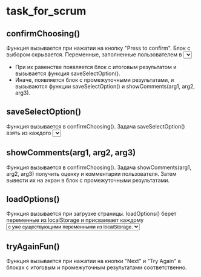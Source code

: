 # task_for_scrum

## confirmChoosing()
  Функция вызывается при нажатии на кнопку "Press to confirm". Блок с выбором скрывается. Переменные, заполненные пользователем в <select>, сравниваются.
  - При их равенстве появляется блок с итоговым результатом и вызывается функция saveSelectOption().
  - Иначе, появляется блок с промежуточными результатами, и вызываются функции saveSelectOption() и showComments(arg1, arg2, arg3).
  
## saveSelectOption()
  Функция вызывается в confirmChoosing(). Задача saveSelectOption() взять из каждого <select> значения и сохранить их в localStorage.
  
## showComments(arg1, arg2, arg3)
  Функция вызывается в confirmChoosing(). Задача showComments(arg1, arg2, arg3) получить оценку и комментарии пользователя. Затем вывести их на экран в блок с промежуточными результатами.
  
## loadOptions()
  Функция вызывается при загрузке страницы. loadOptions() берет переменные из localStorage и присваивает каждому <select> по отдельности.
  Array.from() используется для преобразования коллекции selectGreen.options в метод find(), который возвращает первый элемент, устанавливающий условие, указанное в коллбэк-функциях.
  Внутри коллбэк-функции сравнивается значение каждого <option> с уже существующими переменными из localStorage.
  
## tryAgainFun()
  Функция вызывается при нажатии на кнопки "Next" и "Try Again" в блоках с итоговым и промежуточным результатами соответственно.
